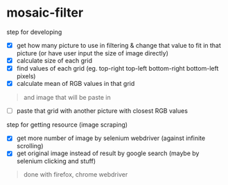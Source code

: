 # mosaic-filter

step for developing
- [x] get how many picture to use in filtering & change that value to fit in that picture (or have user input the size of image directly)
- [x] calculate size of each grid
- [x] find values of each grid (eg. top-right top-left bottom-right bottom-left pixels)
- [x] calculate mean of RGB values in that grid
> and image that will be paste in
- [ ] paste that grid with another picture with closest RGB values

step for getting resource (image scraping)
- [x] get more number of image by selenium webdriver (against infinite scrolling)
- [x] get original image instead of result by google search (maybe by selenium clicking and stuff)
> done with firefox, chrome webdriver
